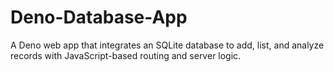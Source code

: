 # Deno-Database-App
A Deno web app that integrates an SQLite database to add, list, and analyze records with JavaScript-based routing and server logic.

